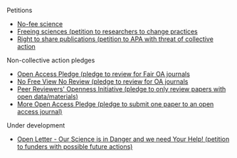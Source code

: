 Petitions
* [No-fee science](https://journauxscientifiqueslibres.wesign.it/en)
* [Freeing sciences (petition to researchers to change practices](https://journauxscientifiqueslibres.wesign.it/en)
* [Right to share publications (petition to APA with threat of collective action](https://www.change.org/p/american-psychological-association-right-to-share-publications?recruiter=11934790&utm_source=share_petition&utm_medium=copylink&utm_campaign=share_petition&utm_term=Search%3ESAP%3EUS%3ENonBrand%3EExact&use_react=false)


Non-collective action pledges
* [Open Access Pledge (pledge to review for Fair OA journals](http://www.openaccesspledge.com/)
* [No Free View No Review (pledge to review for OA journals](https://nofreeviewnoreview.org/)
* [Peer Reviewers' Openness Initiative (pledge to only review papers with open data/materials)](https://opennessinitiative.org/)
* [More Open Access Pledge (pledge to submit one paper to an open access journal)](https://globalyoungacademy.net/news-release-gya-members-pledge-for-open-access/)

Under development
* [Open Letter - Our Science is in Danger and we need Your Help! (petition to funders with possible future actions)](https://gitlab.com/publishing-reform/discussion/-/issues/133)
